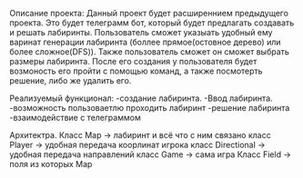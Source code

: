 Описание проекта: Данный проект будет расширеннием предыдущего проекта. Это будет телеграмм бот, который будет предлагать создавать и решать лабиринты. Пользователь сможет указыать удобный ему варинат генерации лабиринта (боллее прямое(остовное дерево) или более сложное(DFS)). Также пользователь сможет он сможет выбрать размеры лабиринта. После его создания у пользователя будет возмоность его пройти с помощью команд, а также посмотерть решение, либо же удалить его.

Реализуемый функционал:
-создание лабиринта.
-Ввод лабиринта.
-возможность пользоваетлю проходить лабиринт
-решение лабиринта
-взаимодействие с телеграммом

Архитектра.
Класс Map -> лабиринт и всё что с ним связано
класс Player -> удобная передача коорлинат игрока
класс Directional -> удобная передача направлений
класс Game -> сама игра
Класс Field -> поля из которых Map 
 
